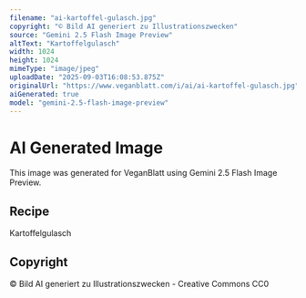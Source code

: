 ```yaml
---
filename: "ai-kartoffel-gulasch.jpg"
copyright: "© Bild AI generiert zu Illustrationszwecken"
source: "Gemini 2.5 Flash Image Preview"
altText: "Kartoffelgulasch"
width: 1024
height: 1024
mimeType: "image/jpeg"
uploadDate: "2025-09-03T16:08:53.875Z"
originalUrl: "https://www.veganblatt.com/i/ai/ai-kartoffel-gulasch.jpg"
aiGenerated: true
model: "gemini-2.5-flash-image-preview"
---
```


# AI Generated Image

This image was generated for VeganBlatt using Gemini 2.5 Flash Image Preview.

## Recipe
Kartoffelgulasch

## Copyright
© Bild AI generiert zu Illustrationszwecken - Creative Commons CC0
